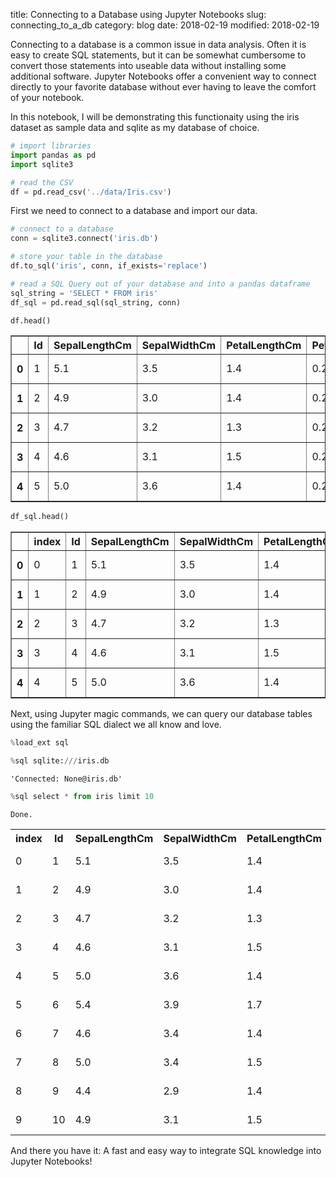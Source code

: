 title: Connecting to a Database using Jupyter Notebooks
slug: connecting_to_a_db
category: blog
date: 2018-02-19
modified: 2018-02-19

Connecting to a database is a common issue in data analysis. Often it is easy to create SQL statements, but it can be somewhat cumbersome to convert those statements into useable data without installing some additional software. Jupyter Notebooks offer a convenient way to connect directly to your favorite database without ever having to leave the comfort of your notebook.

In this notebook, I will be demonstrating this functionaity using the iris dataset as sample data and sqlite as my database of choice.


```python
# import libraries
import pandas as pd
import sqlite3
```


```python
# read the CSV
df = pd.read_csv('../data/Iris.csv')
```

First we need to connect to a database and import our data.


```python
# connect to a database
conn = sqlite3.connect('iris.db')

# store your table in the database
df.to_sql('iris', conn, if_exists='replace')
```


```python
# read a SQL Query out of your database and into a pandas dataframe
sql_string = 'SELECT * FROM iris'
df_sql = pd.read_sql(sql_string, conn)
```


```python
df.head()
```




<div>
<style scoped>
    .dataframe tbody tr th:only-of-type {
        vertical-align: middle;
    }

    .dataframe tbody tr th {
        vertical-align: top;
    }

    .dataframe thead th {
        text-align: right;
    }
</style>
<table border="1" class="dataframe">
  <thead>
    <tr style="text-align: right;">
      <th></th>
      <th>Id</th>
      <th>SepalLengthCm</th>
      <th>SepalWidthCm</th>
      <th>PetalLengthCm</th>
      <th>PetalWidthCm</th>
      <th>Species</th>
    </tr>
  </thead>
  <tbody>
    <tr>
      <th>0</th>
      <td>1</td>
      <td>5.1</td>
      <td>3.5</td>
      <td>1.4</td>
      <td>0.2</td>
      <td>Iris-setosa</td>
    </tr>
    <tr>
      <th>1</th>
      <td>2</td>
      <td>4.9</td>
      <td>3.0</td>
      <td>1.4</td>
      <td>0.2</td>
      <td>Iris-setosa</td>
    </tr>
    <tr>
      <th>2</th>
      <td>3</td>
      <td>4.7</td>
      <td>3.2</td>
      <td>1.3</td>
      <td>0.2</td>
      <td>Iris-setosa</td>
    </tr>
    <tr>
      <th>3</th>
      <td>4</td>
      <td>4.6</td>
      <td>3.1</td>
      <td>1.5</td>
      <td>0.2</td>
      <td>Iris-setosa</td>
    </tr>
    <tr>
      <th>4</th>
      <td>5</td>
      <td>5.0</td>
      <td>3.6</td>
      <td>1.4</td>
      <td>0.2</td>
      <td>Iris-setosa</td>
    </tr>
  </tbody>
</table>
</div>




```python
df_sql.head()
```




<div>
<style scoped>
    .dataframe tbody tr th:only-of-type {
        vertical-align: middle;
    }

    .dataframe tbody tr th {
        vertical-align: top;
    }

    .dataframe thead th {
        text-align: right;
    }
</style>
<table border="1" class="dataframe">
  <thead>
    <tr style="text-align: right;">
      <th></th>
      <th>index</th>
      <th>Id</th>
      <th>SepalLengthCm</th>
      <th>SepalWidthCm</th>
      <th>PetalLengthCm</th>
      <th>PetalWidthCm</th>
      <th>Species</th>
    </tr>
  </thead>
  <tbody>
    <tr>
      <th>0</th>
      <td>0</td>
      <td>1</td>
      <td>5.1</td>
      <td>3.5</td>
      <td>1.4</td>
      <td>0.2</td>
      <td>Iris-setosa</td>
    </tr>
    <tr>
      <th>1</th>
      <td>1</td>
      <td>2</td>
      <td>4.9</td>
      <td>3.0</td>
      <td>1.4</td>
      <td>0.2</td>
      <td>Iris-setosa</td>
    </tr>
    <tr>
      <th>2</th>
      <td>2</td>
      <td>3</td>
      <td>4.7</td>
      <td>3.2</td>
      <td>1.3</td>
      <td>0.2</td>
      <td>Iris-setosa</td>
    </tr>
    <tr>
      <th>3</th>
      <td>3</td>
      <td>4</td>
      <td>4.6</td>
      <td>3.1</td>
      <td>1.5</td>
      <td>0.2</td>
      <td>Iris-setosa</td>
    </tr>
    <tr>
      <th>4</th>
      <td>4</td>
      <td>5</td>
      <td>5.0</td>
      <td>3.6</td>
      <td>1.4</td>
      <td>0.2</td>
      <td>Iris-setosa</td>
    </tr>
  </tbody>
</table>
</div>



Next, using Jupyter magic commands, we can query our database tables using the familiar SQL dialect we all know and love.


```python
%load_ext sql
```


```python
%sql sqlite:///iris.db
```




    'Connected: None@iris.db'




```python
%sql select * from iris limit 10
```

    Done.





<table>
    <tr>
        <th>index</th>
        <th>Id</th>
        <th>SepalLengthCm</th>
        <th>SepalWidthCm</th>
        <th>PetalLengthCm</th>
        <th>PetalWidthCm</th>
        <th>Species</th>
    </tr>
    <tr>
        <td>0</td>
        <td>1</td>
        <td>5.1</td>
        <td>3.5</td>
        <td>1.4</td>
        <td>0.2</td>
        <td>Iris-setosa</td>
    </tr>
    <tr>
        <td>1</td>
        <td>2</td>
        <td>4.9</td>
        <td>3.0</td>
        <td>1.4</td>
        <td>0.2</td>
        <td>Iris-setosa</td>
    </tr>
    <tr>
        <td>2</td>
        <td>3</td>
        <td>4.7</td>
        <td>3.2</td>
        <td>1.3</td>
        <td>0.2</td>
        <td>Iris-setosa</td>
    </tr>
    <tr>
        <td>3</td>
        <td>4</td>
        <td>4.6</td>
        <td>3.1</td>
        <td>1.5</td>
        <td>0.2</td>
        <td>Iris-setosa</td>
    </tr>
    <tr>
        <td>4</td>
        <td>5</td>
        <td>5.0</td>
        <td>3.6</td>
        <td>1.4</td>
        <td>0.2</td>
        <td>Iris-setosa</td>
    </tr>
    <tr>
        <td>5</td>
        <td>6</td>
        <td>5.4</td>
        <td>3.9</td>
        <td>1.7</td>
        <td>0.4</td>
        <td>Iris-setosa</td>
    </tr>
    <tr>
        <td>6</td>
        <td>7</td>
        <td>4.6</td>
        <td>3.4</td>
        <td>1.4</td>
        <td>0.3</td>
        <td>Iris-setosa</td>
    </tr>
    <tr>
        <td>7</td>
        <td>8</td>
        <td>5.0</td>
        <td>3.4</td>
        <td>1.5</td>
        <td>0.2</td>
        <td>Iris-setosa</td>
    </tr>
    <tr>
        <td>8</td>
        <td>9</td>
        <td>4.4</td>
        <td>2.9</td>
        <td>1.4</td>
        <td>0.2</td>
        <td>Iris-setosa</td>
    </tr>
    <tr>
        <td>9</td>
        <td>10</td>
        <td>4.9</td>
        <td>3.1</td>
        <td>1.5</td>
        <td>0.1</td>
        <td>Iris-setosa</td>
    </tr>
</table>



And there you have it: A fast and easy way to integrate SQL knowledge into Jupyter Notebooks!

